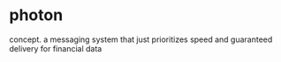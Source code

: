 # photon
concept. a messaging system that just prioritizes speed and guaranteed delivery for financial data
